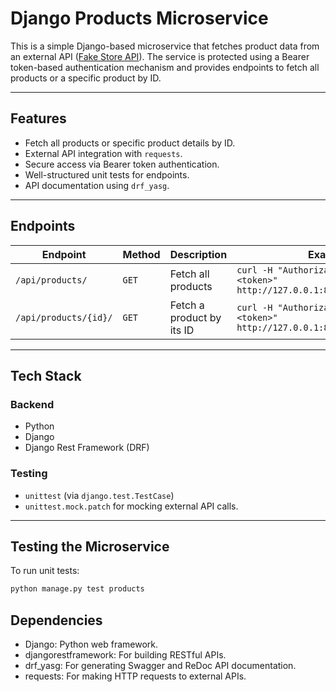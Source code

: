 # **Django Products Microservice**

This is a simple Django-based microservice that fetches product data from an external API ([Fake Store API](https://fakestoreapi.com/docs)). The service is protected using a Bearer token-based authentication mechanism and provides endpoints to fetch all products or a specific product by ID.

---

## **Features**
- Fetch all products or specific product details by ID.
- External API integration with `requests`.
- Secure access via Bearer token authentication.
- Well-structured unit tests for endpoints.
- API documentation using `drf_yasg`.

---

## **Endpoints**

| Endpoint                      | Method | Description                               | Example                                                                 |
|-------------------------------|--------|-------------------------------------------|-------------------------------------------------------------------------|
| `/api/products/`              | `GET`  | Fetch all products                       | `curl -H "Authorization: Bearer <token>" http://127.0.0.1:8000/api/products/` |
| `/api/products/{id}/`         | `GET`  | Fetch a product by its ID                | `curl -H "Authorization: Bearer <token>" http://127.0.0.1:8000/api/products/1` |

---

## **Tech Stack**
### **Backend**
- Python
- Django
- Django Rest Framework (DRF)

### **Testing**
- `unittest` (via `django.test.TestCase`)
- `unittest.mock.patch` for mocking external API calls.

---

## **Testing the Microservice**

To run unit tests:
```bash
python manage.py test products
```


## Dependencies
- Django: Python web framework.
- djangorestframework: For building RESTful APIs.
- drf_yasg: For generating Swagger and ReDoc API documentation.
- requests: For making HTTP requests to external APIs.
